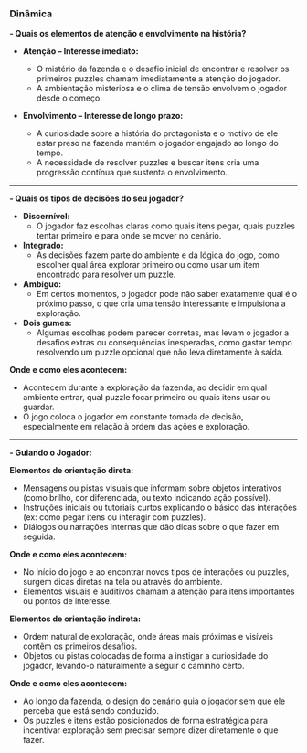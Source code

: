 ### Dinâmica

**- Quais os elementos de atenção e envolvimento na história?**  
- **Atenção – Interesse imediato:**  
    - O mistério da fazenda e o desafio inicial de encontrar e resolver os primeiros puzzles chamam imediatamente a atenção do jogador.  
    - A ambientação misteriosa e o clima de tensão envolvem o jogador desde o começo.  

- **Envolvimento – Interesse de longo prazo:**  
    - A curiosidade sobre a história do protagonista e o motivo de ele estar preso na fazenda mantém o jogador engajado ao longo do tempo.  
    - A necessidade de resolver puzzles e buscar itens cria uma progressão contínua que sustenta o envolvimento.

---

**- Quais os tipos de decisões do seu jogador?**  
- **Discernível:**  
    - O jogador faz escolhas claras como quais itens pegar, quais puzzles tentar primeiro e para onde se mover no cenário.  
- **Integrado:**  
    - As decisões fazem parte do ambiente e da lógica do jogo, como escolher qual área explorar primeiro ou como usar um item encontrado para resolver um puzzle.  
- **Ambíguo:**  
    - Em certos momentos, o jogador pode não saber exatamente qual é o próximo passo, o que cria uma tensão interessante e impulsiona a exploração.  
- **Dois gumes:**  
    - Algumas escolhas podem parecer corretas, mas levam o jogador a desafios extras ou consequências inesperadas, como gastar tempo resolvendo um puzzle opcional que não leva diretamente à saída.  

**Onde e como eles acontecem:**  
- Acontecem durante a exploração da fazenda, ao decidir em qual ambiente entrar, qual puzzle focar primeiro ou quais itens usar ou guardar.  
- O jogo coloca o jogador em constante tomada de decisão, especialmente em relação à ordem das ações e exploração.

---

**- Guiando o Jogador:**  

**Elementos de orientação direta:**  
- Mensagens ou pistas visuais que informam sobre objetos interativos (como brilho, cor diferenciada, ou texto indicando ação possível).  
- Instruções iniciais ou tutoriais curtos explicando o básico das interações (ex: como pegar itens ou interagir com puzzles).  
- Diálogos ou narrações internas que dão dicas sobre o que fazer em seguida.

**Onde e como eles acontecem:**  
- No início do jogo e ao encontrar novos tipos de interações ou puzzles, surgem dicas diretas na tela ou através do ambiente.  
- Elementos visuais e auditivos chamam a atenção para itens importantes ou pontos de interesse.

**Elementos de orientação indireta:**   
- Ordem natural de exploração, onde áreas mais próximas e visíveis contêm os primeiros desafios.  
- Objetos ou pistas colocadas de forma a instigar a curiosidade do jogador, levando-o naturalmente a seguir o caminho certo.

**Onde e como eles acontecem:**  
- Ao longo da fazenda, o design do cenário guia o jogador sem que ele perceba que está sendo conduzido.
- Os puzzles e itens estão posicionados de forma estratégica para incentivar exploração sem precisar sempre dizer diretamente o que fazer.
